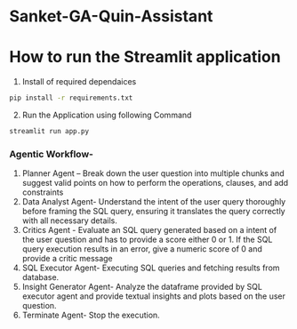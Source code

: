 # Sanket-GA-Quin-Assistant


# How to run the Streamlit application

1. Install of required dependaices 

```bash
pip install -r requirements.txt
```


2. Run the Application using following Command
```bash
streamlit run app.py
```


### Agentic Workflow- 
1.	Planner Agent – Break down the user question into multiple chunks and suggest valid points on how to perform the operations, clauses, and add constraints
2.	Data Analyst Agent- Understand the intent of the user query thoroughly before framing the SQL query, ensuring it translates the query correctly with all necessary details.
3.	Critics Agent - Evaluate an SQL query generated based on a intent of the user question and has to provide a score either 0 or 1. If the SQL query execution results in an error, give a numeric score of 0 and provide a critic message
4.	SQL Executor Agent- Executing SQL queries and fetching results from database.
5.	Insight Generator Agent- Analyze the dataframe provided by SQL executor agent and provide textual insights and plots based on the user question.
6.	Terminate Agent- Stop the execution.



